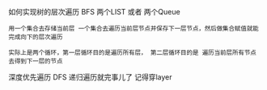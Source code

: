如何实现树的层次遍历 BFS
    两个LIST 或者 两个Queue

    用一个集合去存储当前层 一个集合去遍历当前层节点并保存下一层节点，然后做集合赋值就能完成向下的层次遍历

    实际上是两个循环，第一层循环目的是遍历所有层， 第二层循环目的是 遍历当前层所有节点 去得到下一层的节点

深度优先遍历 DFS
    递归遍历就完事儿了 记得穿layer

